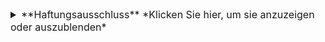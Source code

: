 <details>
  <summary style="font-size:16px"> **Haftungsausschluss** *Klicken Sie hier, um sie anzuzeigen oder auszublenden* </summary>
# Haftungsausschluss

Der Inhalt dieses Labs wird gemäß der Spezifikation von Microsoft bereitgestellt. Jegliche Probleme und Fehler innerhalb dieser Materialien obliegen der Verantwortung von Microsoft. Der bereitgestellte Inhalt wurde zur Optimierung der Benutzererfahrung an die Skillable-Umgebung angepasst. Falls es zu Problemen mit diesem Lab kommen sollte, die nicht in direktem Zusammenhang mit der Skillable-Plattform stehen, wenden Sie sich bitte an das Partner Resource Center von Microsoft Learning unter [https://www.microsoft.com/en-us/learning/certification-and-training-help.aspx](https://www.microsoft.com/en-us/learning/certification-and-training-help.aspx).
</details>